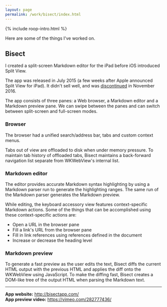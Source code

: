 ```yaml
---
layout: page
permalink: /work/bisect/index.html
---
```


<section markdown="1">

  <aside class="roop-intro">
  <p>{% include roop-intro.html %}</p>
  <p>Here are some of the things I've worked on.</p>
  </aside>

## Bisect

I created a split-screen Markdown editor for the iPad before iOS
introduced Split View.

The app was released in July 2015 (a few weeks after Apple announced
Split View for iPad). It didn't sell well, and was
[discontinued](http://roopc.net/posts/2016/sunsetting-bisect/) in
November 2016.

The app consists of three panes: a Web browser, a Markdown editor and a
Markdown preview pane. We can swipe between the panes and can switch
between split-screen and full-screen modes.

### Browser

The browser had a unified search/address bar, tabs and custom context
menus.

Tabs out of view are offloaded to disk when under memory pressure. To
maintain tab history of offloaded tabs, Bisect maintains a
back-forward navigation list separate from WKWebView's internal list.

### Markdown editor

The editor provides accurate Markdown syntax highlighting by using a
Markdown parser run to generate the highlighting ranges. The same run of
the Markdown parser generates the Markdown preview.

While editing, the keyboard accessory view features context-specific
Markdown actions. Some of the things that can be accomplished using
these context-specific actions are:

 - Open a URL in the browser pane
 - Fill a link's URL from the browser pane
 - Fill in link references using references defined in the document
 - Increase or decrease the heading level

### Markdown preview

To generate a fast preview as the user edits the text, Bisect diffs the
current HTML output with the previous HTML and applies the diff onto the
WKWebView using JavaScript. To make the diffing fast, Bisect creates a
DOM-like tree of the output HTML when parsing the Markdown text.

---

**App website:** <http://bisectapp.com/> <br/>
**App preview video:** <https://vimeo.com/282777436/>
